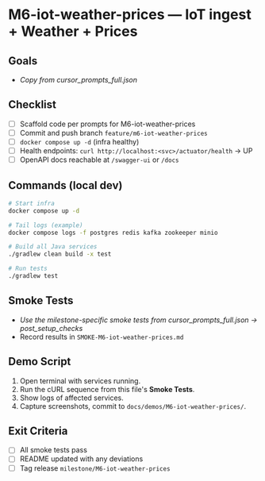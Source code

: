 # M6-iot-weather-prices — IoT ingest + Weather + Prices

## Goals
- _Copy from cursor_prompts_full.json_

## Checklist
- [ ] Scaffold code per prompts for M6-iot-weather-prices
- [ ] Commit and push branch `feature/m6-iot-weather-prices`
- [ ] `docker compose up -d` (infra healthy)
- [ ] Health endpoints: `curl http://localhost:<svc>/actuator/health` → UP
- [ ] OpenAPI docs reachable at `/swagger-ui` or `/docs`

## Commands (local dev)
```bash
# Start infra
docker compose up -d

# Tail logs (example)
docker compose logs -f postgres redis kafka zookeeper minio

# Build all Java services
./gradlew clean build -x test

# Run tests
./gradlew test
```

## Smoke Tests
- _Use the milestone-specific smoke tests from cursor_prompts_full.json → post_setup_checks_
- Record results in `SMOKE-M6-iot-weather-prices.md`

## Demo Script
1) Open terminal with services running.
2) Run the cURL sequence from this file's **Smoke Tests**.
3) Show logs of affected services.
4) Capture screenshots, commit to `docs/demos/M6-iot-weather-prices/`.

## Exit Criteria
- [ ] All smoke tests pass
- [ ] README updated with any deviations
- [ ] Tag release `milestone/M6-iot-weather-prices`
